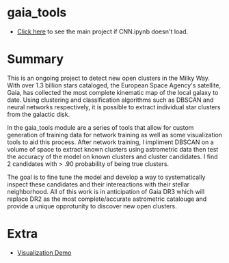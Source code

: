 # gaia_tools

- [Click here](https://nbviewer.jupyter.org/github/lrbuechner/gaia_tools/blob/master/CNN.ipynb) to see the main project if CNN.ipynb doesn't load.

# Summary

This is an ongoing project to detect new open clusters in the Milky Way. With over 1.3 billion stars cataloged, the European Space Agency's satellite, Gaia, has collected the most complete kinematic map of the local galaxy to date. Using clustering and classification algorithms such as DBSCAN and neural networks respectively, it is possible to extract individual star clusters from the galactic disk. 

In the gaia_tools module are a series of tools that allow for custom generation of training data for network training as well as some visualization tools to aid this process. After network training, I impliment DBSCAN on a volume of space to extract known clusters using astrometric data then test the accuracy of the model on known clusters and cluster candidates. I find 2 candidates with > .90 probability of being true clusters. 

The goal is to fine tune the model and develop a way to systematically inspect these candidates and their intereactions with their stellar neighborhood. All of this work is in anticipation of Gaia DR3 which will replace DR2 as the most complete/accurate astrometric catalouge and provide a unique opprotunity to discover new open clusters. 

# Extra
- [Visualization Demo](https://nbviewer.jupyter.org/github/lrbuechner/gaia_tools/blob/master/Visualization%20Demo.ipynb)

